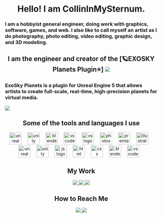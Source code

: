 <h1 align="center"> Hello! I am CollinInMySternum. </h1>

<h3 align="left"> I am a hobbyist general engineer, doing work with graphics, software, games, and web. I also like to call myself an artist as I do photography, photo editing, video editing, graphic design, and 3D modeling. </h3>

<h2 align="center"> I am the engineer and creator of the [🪐EXOSKY Planets Plugin⭐] <img src=https://img.shields.io/static/v1?message=EXOSKYPLUGIN(s)&logo=discord&label=Discord&color=5865F2&logoColor=white&labelColor=&style=flat&link=https://discord.gg/3NMHUyHpdM /> </h2>
<h3 align="left"> ExoSky Planets is a plugin for Unreal Engine 5 that allows artists to create full-scale, real-time, high-precision planets for virtual media. </h3>
<img src="https://github.com/CollinInMySternum/CollinInMySternum/assets/92476364/cc6e3e5b-b096-4e64-b27d-612082446943"> </img>

<h2 align="center"> Some of the tools and languages I use </h2>

<div align="center">
	<img src="https://skillicons.dev/icons?i=unreal" height="40" alt="unreal logo"  />
	<img width="12" />
	<img src="https://skillicons.dev/icons?i=unity" height="40" alt="unity logo"  />
	<img width="12" />
	<img src="https://skillicons.dev/icons?i=blender" height="40" alt="blender logo"  />
	<img width="12" />
	<img src="https://skillicons.dev/icons?i=vscode" height="40" alt="vscode logo"  />
	<img width="12" />
	<img src="https://skillicons.dev/icons?i=visualstudio" height="40" alt="vs logo"  />
	<img width="12" />
	<img src="https://skillicons.dev/icons?i=photoshop" height="40" alt="photoshop logo"  />
	<img width="12" />
	<img src="https://skillicons.dev/icons?i=premiere" height="40" alt="premiere logo"  />
	<img width="12" />
	<img src="https://skillicons.dev/icons?i=illustrator" height="40" alt="illustrator logo"  />
	<img width="12" />
</div>

<div align="center">
	<img src="https://skillicons.dev/icons?i=cpp" height="40" alt="unreal logo"  />
	<img width="12" />
	<img src="https://skillicons.dev/icons?i=cs" height="40" alt="unity logo"  />
	<img width="12" />
	<img src="https://skillicons.dev/icons?i=js" height="40" alt="js logo"  />
	<img width="12" />
	<img src="https://skillicons.dev/icons?i=html" height="40" alt="html logo"  />
	<img width="12" />
	<img src="https://skillicons.dev/icons?i=css" height="40" alt="css logo"  />
	<img width="12" />
	<img src="https://skillicons.dev/icons?i=python" height="40" alt="blender logo"  />
	<img width="12" />
	<img src="https://skillicons.dev/icons?i=arduino" height="40" alt="vscode logo"  />
	<img width="12" />
</div>

<h2 align="center"> My Work </h2>

<div align="center">
	<a href="https://www.youtube.com/@collininmysternum"><img src=https://img.shields.io/static/v1?message=CollinInMySternum&logo=youtube&label=YouTube&color=FF0000&logoColor=white&labelColor=&style=for-the-badge&link=https://www.youtube.com/@collininmysternum /> </a>
	<a href="https://www.artstation.com/collinblumenauer"><img src=https://img.shields.io/static/v1?message=CollinBlumenauer&logo=artstation&label=ArtStation&color=00A2ff&logoColor=white&labelColor=&style=for-the-badge&link=https://www.artstation.com/collinblumenauer /> </a>
	<a href="https://mrdavenport.my.canva.site/collininmysternumwebsite"><img src=https://img.shields.io/static/v1?message=Portfolio&logo=canva&label=Canva&color=0088cc&logoColor=white&labelColor=&style=for-the-badge&link=https://mrdavenport.my.canva.site/collininmysternumwebsite /> </a>
</div>

<h2 align="center"> How to Reach Me </h2>

<div align="center">
	<a href="https://discord.com/users/503874266174062594"> <img src=https://img.shields.io/static/v1?message=CollinInMySternum&logo=discord&label=Discord&color=5865F2&logoColor=white&labelColor=&style=for-the-badge&link=https%3A%2F%2Fdiscord.com%2Fusers%2F503874266174062594 /> </a>
	<a href="https://discord.gg/3NMHUyHpdM"><img src=https://img.shields.io/static/v1?message=EXOSKYPLUGIN(s)&logo=discord&label=Discord&color=5865F2&logoColor=white&labelColor=&style=for-the-badge&link=https://discord.gg/3NMHUyHpdM /> </a>
</div>


<!---
CollinInMySternum/CollinInMySternum is a ✨ special ✨ repository because its `README.md` (this file) appears on your GitHub profile.
You can click the Preview link to take a look at your changes.
--->
